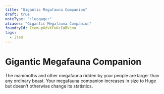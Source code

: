 ```yaml
---
title: "Gigantic Megafauna Companion"
draft: true
noteType: ":luggage:"
aliases: "Gigantic Megafauna Companion"
foundryId: Item.p8dVXFeKcIWBVcnu
tags:
  - Item
---
```


# Gigantic Megafauna Companion

The mammoths and other megafauna ridden by your people are larger than any ordinary beast. Your megafauna companion increases in size to Huge but doesn't otherwise change its statistics.
